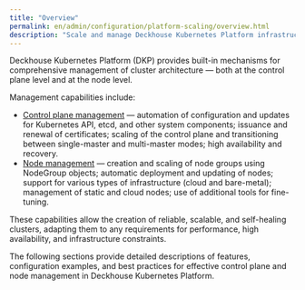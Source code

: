 ```yaml
---
title: "Overview"
permalink: en/admin/configuration/platform-scaling/overview.html
description: "Scale and manage Deckhouse Kubernetes Platform infrastructure with control plane and node management. High availability, auto-scaling, and cluster architecture optimization."
---
```


Deckhouse Kubernetes Platform (DKP) provides built-in mechanisms for comprehensive management of cluster architecture — both at the control plane level and at the node level.

Management capabilities include:

- [Control plane management](./control-plane/control-plane-management-and-configuration.html) — automation of configuration and updates for Kubernetes API, etcd, and other system components; issuance and renewal of certificates; scaling of the control plane and transitioning between single-master and multi-master modes; high availability and recovery.
- [Node management](./node/node-management.html) — creation and scaling of node groups using NodeGroup objects; automatic deployment and updating of nodes; support for various types of infrastructure (cloud and bare-metal); management of static and cloud nodes; use of additional tools for fine-tuning.

These capabilities allow the creation of reliable, scalable, and self-healing clusters, adapting them to any requirements for performance, high availability, and infrastructure constraints.

The following sections provide detailed descriptions of features, configuration examples, and best practices for effective control plane and node management in Deckhouse Kubernetes Platform.
